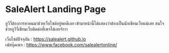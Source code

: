 # SaleAlert Landing Page

อูวีวี่ต้องการหาคนมาช่วยเว็บไซต์อยู่พอดีเลย เข้ามาหน้านี้ได้แสดงว่าต้องเป็นนักเขียนเว็บแน่เลย สนใจช่วยอูวีวี่เขียนเว็บติดต่อที่เพจได้เลยจ้าาา

เว็บไซต์ปัจจุบัน : https://salealert.github.io  
เฟสบุ๊คเพจ : https://www.facebook.com/salealertonline/
